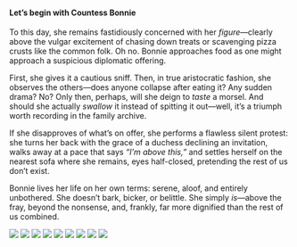 <h4>Let’s begin with Countess Bonnie</h4>

To this day, she remains fastidiously concerned with her _figure_—clearly above the vulgar excitement of chasing down treats or scavenging pizza crusts like the common folk. Oh no. Bonnie approaches food as one might approach a suspicious diplomatic offering.

First, she gives it a cautious sniff. Then, in true aristocratic fashion, she observes the others—does anyone collapse after eating it? Any sudden drama? No? Only then, perhaps, will she deign to _taste_ a morsel. And should she actually _swallow_ it instead of spitting it out—well, it’s a triumph worth recording in the family archive.

If she disapproves of what’s on offer, she performs a flawless silent protest: she turns her back with the grace of a duchess declining an invitation, walks away at a pace that says _“I’m above this,”_ and settles herself on the nearest sofa where she remains, eyes half-closed, pretending the rest of us don’t exist.

Bonnie lives her life on her own terms: serene, aloof, and entirely unbothered. She doesn’t bark, bicker, or belittle. She simply _is_—above the fray, beyond the nonsense, and, frankly, far more dignified than the rest of us combined.


![](79.jpg)
![](80.JPG)
![](81.jpg)
![](82.JPG)
![](83.jpg)
![](84.JPG)
![](85.jpg)
![](86.JPG)
![](87.JPG)
<p></p>
